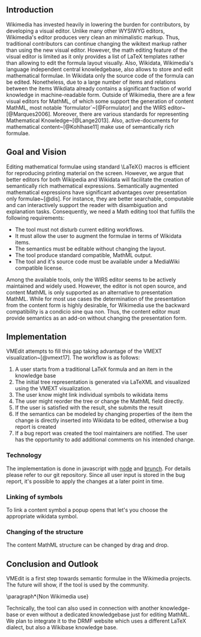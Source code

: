 ## Introduction

Wikimedia has invested heavily in lowering the burden for contributors, by developing a visual editor.
Unlike many other WYSIWYG editors, Wikimedia's editor produces very clean an minimalistic markup.
Thus, traditional contributors can continue changing the wikitext markup rather than using the new visual editor.
However, the math editing feature of the visual editor is limited as it only provides a list of LaTeX templates rather than allowing to edit the formula layout visually.
Also, Wikidata, Wikimedia's language independent central knowledgebase, also allows to store and edit mathematical formulae.
In Wikidata only the source code of the formula can be edited.
Nonetheless, due to a large number of items and relations between the items Wikdiata already contains a significant fraction of world knowledge in machine-readable form.
Outside of Wikimedia, there are a few visual editors for MathML, of which some support the generation of content MathML, most notable 'formulator`~[@Formulator] and the WIRS editor~[@Marques2006].
Moreover, there are various standards for representing Mathematical Knowledge~[@Lange2013].
Also, active-documents for mathematical content~[@Kohlhase11] make use of semantically rich formulae.

## Goal and Vision

Editing mathematical formulae using standard \LaTeX{} macros is efficient for reproducing printing material on the screen.
However, we argue that better editors for both Wikipedia and Wikidata will facilitate the creation of semantically rich mathematical expressions.
Semantically augmented mathematical expressions have significant advantages over presentation only formulae~[@dis].
For instance, they are better searchable, computable and can interactively support the reader with disambiguation and explanation tasks.
Consequently, we need a Math editing tool that fulfills the following requirements:

* The tool must not disturb current editing workflows.
* It must allow the user to augment the formulae in terms of Wikidata items.
* The semantics must be editable without changing the layout.
* The tool produce standard compatible, MathML output.
* The tool and it's source code must be available under a MediaWiki compatible license.

Among the available tools, only the WIRS editor seems to be actively maintained and widely used.
However, the editor is not open source, and content MathML is only supported as an alternative to presentation MathML.
While for most use cases the determination of the presentation from the content form is highly desirable, for Wikimedia use the backward compatibility is a condicio sine qua non.
Thus, the content editor must provide semantics as an add-on without changing the presentation form.

## Implementation
VMEdit attempts to fill this gap taking advantage of the VMEXT visualization~[@vmext17].
The workflow is as follows:

1. A user starts from a traditional LaTeX formula and an item in the knowledge base
2. The initial tree representation is generated via LaTeXML and visualized using the VMEXT visualization.
3. The user know might link individual symbols to wikidata items
4. The user might reorder the tree or change the MathML field directly.
5. If the user is satisfied with the result, she submits the result
6. If the semantics can be modeled by changing properties of the item the change is directly inserted into Wikidata to be edited, otherwise a bug report is created
7. If a bug report was created the tool maintainers are notified. The user has the opportunity to add additional comments on his intended change.

### Technology

The implementation is done in javascript with [node](https://nodejs.org) and [brunch](https://brunch.io). For details please refer to our git repository.
Since all user input is stored in the bug report, it's possible to apply the changes at a later point in time.

### Linking of symbols
To link a content symbol a popup opens that let's you choose the appropriate wikidata symbol.

### Changing of the structure
The content MathML structure can be changed by drag and drop.


## Conclusion and Outlook

VMEdit is a first step towards semantic formulae in the Wikimedia projects.
The future will show, if the tool is used by the community.

\paragraph*{Non Wikimedia use}

Technically, the tool can also used in connection with another knowledge-base or even without a dedicated knowledgebase just for editing MathML.
We plan to integrate it to the DRMF website which uses a different LaTeX dialect, but also a Wikibase knowledge base.
